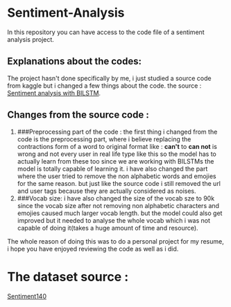 # Sentiment-Analysis
In this repository you can have access to the code file of a sentiment analysis project. 

## Explanations about the codes: 
The project hasn't done specifically by me, i just studied a source code from kaggle but i changed a few things about the code.
the source : [Sentiment analysis with BILSTM](https://www.kaggle.com/code/stoicstatic/twitter-sentiment-analysis-using-word2vec-bilstm/notebook).
## Changes from the source code : 
1. ###Preprocessing part of the code :
the first thing i changed from the code is the preprocessing part, where i believe replacing  the contractions form of a word to original format like : __can't__ to __can not__ is wrong and not every user in real life type like this so the model has to actually learn from these too since we are working with BILSTMs the model is totally capable of learning it. 
i have also changed the part where the user tried to remove the non alphabetic words and emojies for the same reason. 
but just like the source code i still removed the url and user tags because they are actually considered as noises. 
2. ###Vocab size: 
i have also changed the size of the vocab sze to 90k since the vocab size after not removing non alphabetic characters and emojies caused much larger vocab length. 
but the model could also get improved but it needed to analyse the whole vocab which i was not capable of doing it(takes a huge amount of time and resource). 


The whole reason of doing this was to do a personal project for my resume, i hope you have enjoyed reviewing the code as well as i did.

# The dataset source : 
[Sentiment140](https://www.kaggle.com/datasets/kazanova/sentiment140)    
